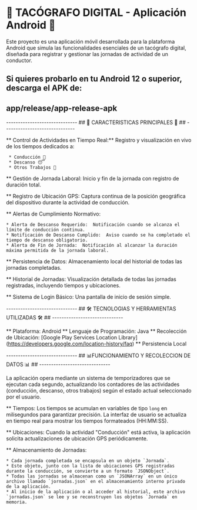    # 🚚 TACÓGRAFO DIGITAL - Aplicación Android 🚚 ##

Este proyecto es una aplicación móvil desarrollada para la plataforma Android que simula las funcionalidades esenciales de un tacógrafo digital, diseñada para registrar y gestionar las jornadas de actividad de un conductor.

## Si quieres probarlo en tu Android 12 o superior, descarga el APK de: ##
## app/release/app-release-apk ##


------------------------------ ## 🌟 CARACTERISTICAS PRINCIPALES 🌟 ## ------------------------------

** Control de Actividades en Tiempo Real:** Registro y visualización en vivo de los tiempos dedicados a:

     * Conducción 🚗
     * Descanso 😴
     * Otros Trabajos 💼
     
** Gestión de Jornada Laboral:  Inicio y fin de la jornada con registro de duración total.

** Registro de Ubicación GPS:  Captura continua de la posición geográfica del dispositivo durante la actividad de conducción.

** Alertas de Cumplimiento Normativo:

    * Alerta de Descanso Requerido:  Notificación cuando se alcanza el límite de conducción continua.
    * Notificación de Descanso Cumplido:  Aviso cuando se ha completado el tiempo de descanso obligatorio.
    * Alerta de Fin de Jornada:  Notificación al alcanzar la duración máxima permitida de la jornada laboral.
    
** Persistencia de Datos:  Almacenamiento local del historial de todas las jornadas completadas.

** Historial de Jornadas:  Visualización detallada de todas las jornadas registradas, incluyendo tiempos y ubicaciones.

** Sistema de Login Básico:  Una pantalla de inicio de sesión simple.

------------------------------ ## 🛠️ TECNOLOGIAS Y HERRAMIENTAS UTILIZADAS 🛠️ ## ------------------------------

** Plataforma:  Android
** Lenguaje de Programación:  Java
** Recolección de Ubicación:  [Google Play Services Location Library] (https://developers.google.com/location-history/faq)
** Persistencia Local

------------------------------ ## 📊FUNCIONAMIENTO Y RECOLECCION DE DATOS 📊 ## ------------------------------

La aplicación opera mediante un sistema de temporizadores que se ejecutan cada segundo, actualizando los contadores de las actividades (conducción, descanso, otros trabajos) según el estado actual seleccionado por el usuario.

** Tiempos:  Los tiempos se acumulan en variables de tipo `long` en milisegundos para garantizar precisión. La interfaz de usuario se actualiza en tiempo real para mostrar los tiempos formateados (HH:MM:SS).

** Ubicaciones:  Cuando la actividad "Conducción" está activa, la aplicación solicita actualizaciones de ubicación GPS periódicamente.

** Almacenamiento de Jornadas:

    * Cada jornada completada se encapsula en un objeto `Jornada`.
    * Este objeto, junto con la lista de ubicaciones GPS registradas durante la conducción, se convierte a un formato `JSONObject`.
    * Todas las jornadas se almacenan como un `JSONArray` en un único archivo llamado `jornadas.json` en el almacenamiento interno privado de la aplicación.
    * Al inicio de la aplicación o al acceder al historial, este archivo `jornadas.json` se lee y se reconstruyen los objetos `Jornada` en memoria.

